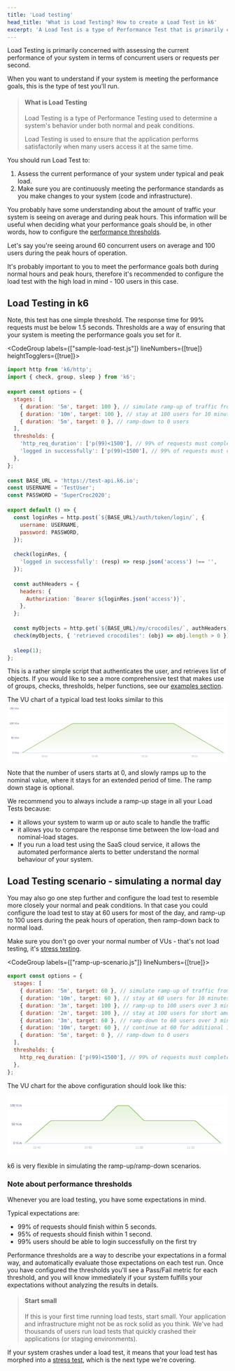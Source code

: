 ```yaml
---
title: 'Load testing'
head_title: 'What is Load Testing? How to create a Load Test in k6'
excerpt: 'A Load Test is a type of Performance Test that is primarily concerned with assessing the performance of your system in terms of concurrent users or requests per second. Let’s see an example.'
---
```


Load Testing is primarily concerned with assessing the current performance of your system in terms
of concurrent users or requests per second.

When you want to understand if your system is meeting the performance goals, this is the type of test you'll run.

> #### What is Load Testing
>
> Load Testing is a type of Performance Testing used to
> determine a system's behavior under both normal and peak conditions.
>
> Load Testing is used to ensure that the application performs satisfactorily
> when many users access it at the same time.

You should run Load Test to:

1.  Assess the current performance of your system under typical and peak load.
2.  Make sure you are continuously meeting the performance standards as you make changes to your system (code and infrastructure).

You probably have some understanding about the amount of traffic your system is seeing on average and during peak hours.
This information will be useful when deciding what your performance goals should be, in other words,
how to configure the [performance thresholds](/using-k6/thresholds).

Let's say you're seeing around 60 concurrent users on average and 100 users during the peak hours of operation.

It's probably important to you to meet the performance goals both during normal hours and peak hours,
therefore it's recommended to configure the load test with the high load in mind - 100 users in this case.

## Load Testing in k6

Note, this test has one simple threshold. The response time for 99% requests must be below 1.5 seconds.
Thresholds are a way of ensuring that your system is meeting the performance goals you set for it.

<CodeGroup labels={["sample-load-test.js"]} lineNumbers={[true]} heightTogglers={[true]}>

```javascript
import http from 'k6/http';
import { check, group, sleep } from 'k6';

export const options = {
  stages: [
    { duration: '5m', target: 100 }, // simulate ramp-up of traffic from 1 to 100 users over 5 minutes.
    { duration: '10m', target: 100 }, // stay at 100 users for 10 minutes
    { duration: '5m', target: 0 }, // ramp-down to 0 users
  ],
  thresholds: {
    'http_req_duration': ['p(99)<1500'], // 99% of requests must complete below 1.5s
    'logged in successfully': ['p(99)<1500'], // 99% of requests must complete below 1.5s
  },
};

const BASE_URL = 'https://test-api.k6.io';
const USERNAME = 'TestUser';
const PASSWORD = 'SuperCroc2020';

export default () => {
  const loginRes = http.post(`${BASE_URL}/auth/token/login/`, {
    username: USERNAME,
    password: PASSWORD,
  });

  check(loginRes, {
    'logged in successfully': (resp) => resp.json('access') !== '',
  });

  const authHeaders = {
    headers: {
      Authorization: `Bearer ${loginRes.json('access')}`,
    },
  };

  const myObjects = http.get(`${BASE_URL}/my/crocodiles/`, authHeaders).json();
  check(myObjects, { 'retrieved crocodiles': (obj) => obj.length > 0 });

  sleep(1);
};
```

</CodeGroup>

This is a rather simple script that authenticates the user, and retrieves list of objects.
If you would like to see a more comprehensive test that makes use of groups, checks, thresholds,
helper functions, see our [examples section](/examples).

The VU chart of a typical load test looks similar to this
![Load Test VU chart](./images/load-test.png)

Note that the number of users starts at 0, and slowly ramps up to the nominal value, where it stays for an extended period of time.
The ramp down stage is optional.

We recommend you to always include a ramp-up stage in all your Load Tests because:

- it allows your system to warm up or auto scale to handle the traffic
- it allows you to compare the response time between the low-load and nominal-load stages.
- If you run a load test using the SaaS cloud service, it allows the automated performance alerts to
  better understand the normal behaviour of your system.

## Load Testing scenario - simulating a normal day

You may also go one step further and configure the load test to resemble more closely your normal and peak conditions.
In that case you could configure the load test to stay at 60 users for most of the day, and ramp-up
to 100 users during the peak hours of operation, then ramp-down back to normal load.

Make sure you don't go over your normal number of VUs - that's not load testing, it's [stress testing](/test-types/stress-testing).

<CodeGroup labels={["ramp-up-scenario.js"]} lineNumbers={[true]}>

```javascript
export const options = {
  stages: [
    { duration: '5m', target: 60 }, // simulate ramp-up of traffic from 1 to 60 users over 5 minutes.
    { duration: '10m', target: 60 }, // stay at 60 users for 10 minutes
    { duration: '3m', target: 100 }, // ramp-up to 100 users over 3 minutes (peak hour starts)
    { duration: '2m', target: 100 }, // stay at 100 users for short amount of time (peak hour)
    { duration: '3m', target: 60 }, // ramp-down to 60 users over 3 minutes (peak hour ends)
    { duration: '10m', target: 60 }, // continue at 60 for additional 10 minutes
    { duration: '5m', target: 0 }, // ramp-down to 0 users
  ],
  thresholds: {
    http_req_duration: ['p(99)<1500'], // 99% of requests must complete below 1.5s
  },
};
```

</CodeGroup>

The VU chart for the above configuration should look like this:

![Load Test VU chart](./images/load-test-2.png)

k6 is very flexible in simulating the ramp-up/ramp-down scenarios.

### Note about performance thresholds

Whenever you are load testing, you have some expectations in mind.

Typical expectations are:

- 99% of requests should finish within 5 seconds.
- 95% of requests should finish within 1 second.
- 99% users should be able to login successfully on the first try

Performance thresholds are a way to describe your expectations in a formal way, and automatically
evaluate those expectations on each test run.
Once you have configured the thresholds you'll see a Pass/Fail metric for each threshold,
and you will know immediately if your system fulfills your expectations without analyzing the results in details.

> #### Start small
>
> If this is your first time running load tests, start small. Your application and infrastructure
> might not be as rock solid as you think. We've had thousands of users run load tests that quickly
> crashed their applications (or staging environments).

If your system crashes under a load test, it means that your load test has morphed into a [stress test](/test-types/stress-testing),
which is the next type we're covering.
